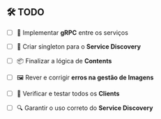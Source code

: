 ## 🛠️ TODO

- [ ] 📡 Implementar **gRPC** entre os serviços
- [ ] 🧭 Criar singleton para o **Service Discovery**
- [ ] 📦 Finalizar a lógica de **Contents**
- [ ] 🖼️ Rever e corrigir **erros na gestão de Imagens**
- [ ] 🧪 Verificar e testar todos os **Clients**
- [ ] 🔍 Garantir o uso correto do **Service Discovery**

